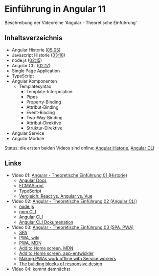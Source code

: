 # Einführung in Angular 11

Beschreibung der Videoreihe 'Angular - Theoretische Einführung'

## Inhaltsverzeichnis

*  Angular Historie ([05:05](https://youtu.be/fYrFEIoWgqM?t=125))
*  Javascript Historie ([03:10](https://youtu.be/fYrFEIoWgqM?t=190))
*  node.js ([02:15](https://youtu.be/xYxAyjoPcoA?t=15))
*  Angular CLI ([02:17](https://youtu.be/xYxAyjoPcoA?t=137))
*  Single Page Application
*  TypeScript
*  Angular Komponenten
   *  Templatesyntax
      *  Template-Interpolation
      *  Pipes
      *  Property-Binding 
      *  Attribut-Binding
      *  Event-Binding
      *  Two-Way-Binding
      *  Attribut-Direktive 
      *  Struktur-Direktive 
*  Angular Service
*  Angular Module

Status: die ersten beiden Videos sind online: [Angular Historie](https://www.youtube.com/watch?v=fYrFEIoWgqM), [Angular CLI](https://www.youtube.com/watch?v=xYxAyjoPcoA)

## Links

*  Video 01: [Angular - Theoretische Einführung 01 (Historie)](https://www.youtube.com/watch?v=fYrFEIoWgqM)
   *  [Angular Docs](https://angular.io/docs)
   *  [ECMAScript](https://www.ecma-international.org/publications-and-standards/standards/)
   *  [TypeScript](https://www.typescriptlang.org/)
   *  [Vergleich: React vs. Angular vs. Vue](https://academind.com/tutorials/angular-vs-react-vs-vue-my-thoughts/)
*  Video 02: [Angular - Theoretische Einführung 02 (Angular CLI)](https://www.youtube.com/watch?v=xYxAyjoPcoA)
   *  [node.js](https://nodejs.org/de/)
   *  [npm CLI](https://docs.npmjs.com/cli/v7/commands/npm)
   *  [Angular CLI](https://cli.angular.io/)
   *  [Angular CLI Dokumenation](https://angular.io/cli)
*  Video 03: [Angular - Theoretische Einführung 03 (SPA, PWA)](https://youtu.be/a6zg3_tOzWk)
   *  [SPA](https://de.wikipedia.org/wiki/Single-Page-Webanwendung)
   *  [PWA, wiki](https://de.wikipedia.org/wiki/Progressive_Web_App)
   *  [PWA, MDN](https://developer.mozilla.org/en-US/docs/Web/Progressive_web_apps)
   *  [Add to Home screen, MDN](https://developer.mozilla.org/en-US/docs/Web/Progressive_web_apps/Add_to_home_screen)
   *  [Add to Home screen, app-entwickler](https://app-entwickler-verzeichnis.de/app-news/13-programmierung-a-developer-tools/637-add-to-homescreen-progressive-web-apps-vorteile-und-nachteile)
   *  [Making PWAs work offline with Service workers](https://developer.mozilla.org/en-US/docs/Web/Progressive_web_apps/Offline_Service_workers)
   *  [The building blocks of responsive design](https://developer.mozilla.org/en-US/docs/Web/Progressive_web_apps/Responsive/responsive_design_building_blocks)
*  Video 04: kommt demnächst
